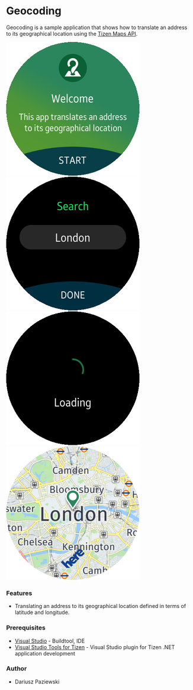 # Geocoding
Geocoding is a sample application that shows how to translate an address to its geographical location using the [Tizen Maps API](https://samsung.github.io/TizenFX/stable/api/Tizen.Maps.html).

![WelcomePage](./Screenshots/geocoding_welcome_page.png)
![SearchPage](./Screenshots/geocoding_search_page.png)
![LoadingPage](./Screenshots/geocoding_loading_page.png)
![MapPage](./Screenshots/geocoding_map_page.png)

### Features
* Translating an address to its geographical location defined in terms of latitude and longitude.

### Prerequisites

* [Visual Studio](https://www.visualstudio.com/) - Buildtool, IDE
* [Visual Studio Tools for Tizen](https://docs.tizen.org/application/vstools/install) - Visual Studio plugin for Tizen .NET application development

### Author
* Dariusz Paziewski
